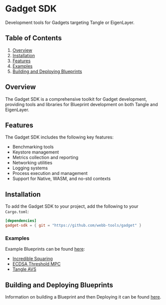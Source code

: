 # Gadget SDK

Development tools for Gadgets targeting Tangle or EigenLayer.

## Table of Contents

1. [Overview](#overview)
2. [Installation](#installation)
3. [Features](#features)
4. [Examples](#examples)
5. [Building and Deploying Blueprints](#building-and-deploying-blueprints)

## Overview

The Gadget SDK is a comprehensive toolkit for Gadget development, providing tools and libraries for
Blueprint development on both Tangle and EigenLayer.

## Features

The Gadget SDK includes the following key features:

- Benchmarking tools
- Keystore management
- Metrics collection and reporting
- Networking utilities
- Logging systems
- Process execution and management
- Support for Native, WASM, and no-std contexts

## Installation

To add the Gadget SDK to your project, add the following to your `Cargo.toml`:

```toml
[dependencies]
gadget-sdk = { git = "https://github.com/webb-tools/gadget" }
```

### Examples

Example Blueprints can be found [here](./../blueprints):

- [Incredible Squaring](./../blueprints/incredible-squaring)
- [ECDSA Threshold MPC](./../blueprints/ecdsa-threshold-mpc)
- [Tangle AVS](./../blueprints/tangle-avs-blueprint)

## Building and Deploying Blueprints

Information on building a Blueprint and then Deploying it can be found [here](./../cli/README.md).